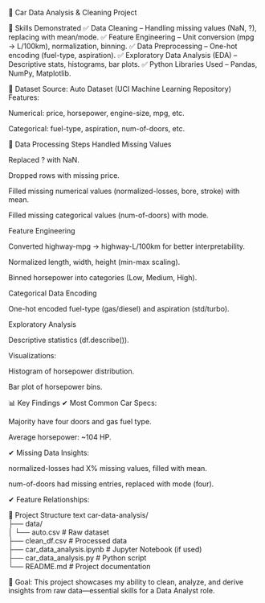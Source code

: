🚗 Car Data Analysis & Cleaning Project


📌 Skills Demonstrated
✅ Data Cleaning – Handling missing values (NaN, ?), replacing with mean/mode.
✅ Feature Engineering – Unit conversion (mpg → L/100km), normalization, binning.
✅ Data Preprocessing – One-hot encoding (fuel-type, aspiration).
✅ Exploratory Data Analysis (EDA) – Descriptive stats, histograms, bar plots.
✅ Python Libraries Used – Pandas, NumPy, Matplotlib.

📂 Dataset
Source: Auto Dataset (UCI Machine Learning Repository)
Features:

Numerical: price, horsepower, engine-size, mpg, etc.

Categorical: fuel-type, aspiration, num-of-doors, etc.


🔧 Data Processing Steps
Handled Missing Values

Replaced ? with NaN.

Dropped rows with missing price.

Filled missing numerical values (normalized-losses, bore, stroke) with mean.

Filled missing categorical values (num-of-doors) with mode.

Feature Engineering

Converted highway-mpg → highway-L/100km for better interpretability.

Normalized length, width, height (min-max scaling).

Binned horsepower into categories (Low, Medium, High).

Categorical Data Encoding

One-hot encoded fuel-type (gas/diesel) and aspiration (std/turbo).

Exploratory Analysis

Descriptive statistics (df.describe()).

Visualizations:

Histogram of horsepower distribution.

Bar plot of horsepower bins.

📊 Key Findings
✔ Most Common Car Specs:

Majority have four doors and gas fuel type.

Average horsepower: ~104 HP.

✔ Missing Data Insights:

normalized-losses had X% missing values, filled with mean.

num-of-doors had missing entries, replaced with mode (four).

✔ Feature Relationships:

📂 Project Structure
text
car-data-analysis/  
├── data/  
│   └── auto.csv            # Raw dataset  
├── clean_df.csv            # Processed data  
├── car_data_analysis.ipynb # Jupyter Notebook (if used)  
├── car_data_analysis.py    # Python script  
└── README.md               # Project documentation  

🎯 Goal: This project showcases my ability to clean, analyze, and derive insights from raw data—essential skills for a Data Analyst role.
